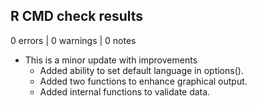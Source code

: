 ## R CMD check results

0 errors | 0 warnings | 0 notes

* This is a minor update with improvements
  * Added ability to set default language in options().
  * Added two functions to enhance graphical output.
  * Added internal functions to validate data.

